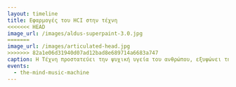 ```yaml
---
layout: timeline 
title: Εφαρμογές του HCI στην τέχνη
<<<<<<< HEAD
image_url: /images/aldus-superpaint-3.0.jpg
=======
image_url: /images/articulated-head.jpg
>>>>>>> 82a1e06d31940d07ad12bad8e689714a6683a747
caption: Η Τέχνη προστατεύει την ψυχική υγεία του ανθρώπου, εξυψώνει την πνευματικότητά του και αποτελεί παράλληλα και κομμάτι του πολιτιστικής κληρονομιάς ενός πολιτισμού. Τι συμβαίνει όταν η επιστήμη του HCI αλληλεπιδρά με την τέχνη;
events:
  - the-mind-music-machine
---
```

<!-- ---
layout: timeline 
title: Εφαρμογές του HCI στην τέχνη
image_url: /images/articulated-head.jpg
caption: Η Τέχνη προστατεύει την ψυχική υγεία του ανθρώπου, εξυψώνει την πνευματικότητά του και αποτελεί παράλληλα και κομμάτι του πολιτιστικής κληρονομιάς ενός πολιτισμού. Τι συμβαίνει όταν η επιστήμη του HCI αλληλεπιδρά με την τέχνη;
events:  
  - aldus-superpaint-3.0
  - the-mind-music-machine
  - mesch-project
  - articulated-head
--- -->

